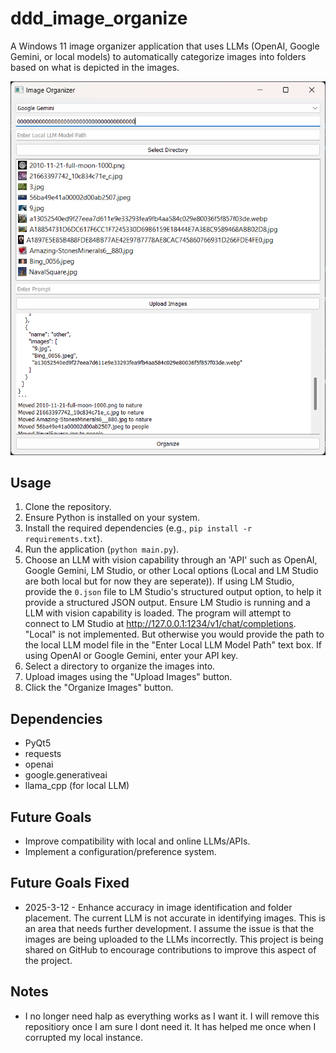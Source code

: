 # ddd_image_organize

A Windows 11 image organizer application that uses LLMs (OpenAI, Google Gemini, or local models) to automatically categorize images into folders based on what is depicted in the images.

![alt text](image.png)

## Usage

1.  Clone the repository.
2.  Ensure Python is installed on your system.
3.  Install the required dependencies (e.g., `pip install -r requirements.txt`).
4.  Run the application (`python main.py`).
5.  Choose an LLM with vision capability through an 'API' such as OpenAI, Google Gemini, LM Studio, or other Local options (Local and LM Studio are both local but for now they are seperate)).
    If using LM Studio, provide the `0.json` file to LM Studio's structured output option, to help it provide a structured JSON output. Ensure LM Studio is running and a LLM with vision capability is loaded. The program will attempt to connect to LM Studio at http://127.0.0.1:1234/v1/chat/completions.
    "Local" is not implemented. But otherwise you would provide the path to the local LLM model file in the "Enter Local LLM Model Path" text box.
    If using OpenAI or Google Gemini, enter your API key.
6.  Select a directory to organize the images into.
7.  Upload images using the "Upload Images" button.
8.  Click the "Organize Images" button.

## Dependencies

*   PyQt5
*   requests
*   openai
*   google.generativeai
*   llama\_cpp (for local LLM)

## Future Goals

*   Improve compatibility with local and online LLMs/APIs.
*   Implement a configuration/preference system.

## Future Goals Fixed
*   2025-3-12 - Enhance accuracy in image identification and folder placement.
    The current LLM is not accurate in identifying images. This is an area that needs further development. I assume the issue is that the images are being uploaded to the LLMs incorrectly. This project is being shared on GitHub to encourage contributions to improve this aspect of the project.

## Notes
*   I no longer need halp as everything works as I want it. I will remove this repositiory once I am sure I dont need it. It has helped me once when I corrupted my local instance.